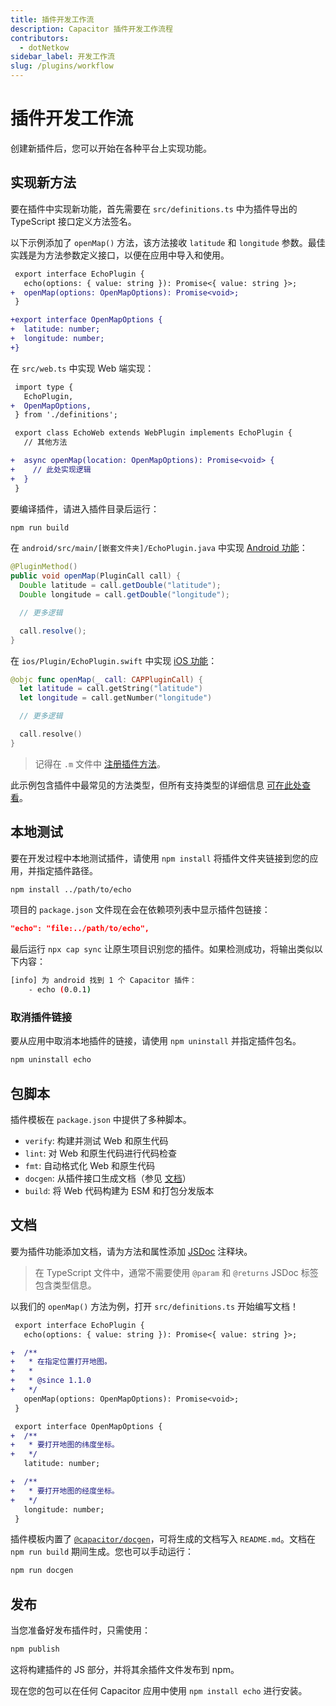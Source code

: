 ```yaml
---
title: 插件开发工作流
description: Capacitor 插件开发工作流程
contributors:
  - dotNetkow
sidebar_label: 开发工作流
slug: /plugins/workflow
---
```


# 插件开发工作流

创建新插件后，您可以开始在各种平台上实现功能。

## 实现新方法

要在插件中实现新功能，首先需要在 `src/definitions.ts` 中为插件导出的 TypeScript 接口定义方法签名。

以下示例添加了 `openMap()` 方法，该方法接收 `latitude` 和 `longitude` 参数。最佳实践是为方法参数定义接口，以便在应用中导入和使用。

```diff
 export interface EchoPlugin {
   echo(options: { value: string }): Promise<{ value: string }>;
+  openMap(options: OpenMapOptions): Promise<void>;
 }

+export interface OpenMapOptions {
+  latitude: number;
+  longitude: number;
+}
```

在 `src/web.ts` 中实现 Web 端实现：

```diff
 import type {
   EchoPlugin,
+  OpenMapOptions,
 } from './definitions';

 export class EchoWeb extends WebPlugin implements EchoPlugin {
   // 其他方法

+  async openMap(location: OpenMapOptions): Promise<void> {
+    // 此处实现逻辑
+  }
 }
```

要编译插件，请进入插件目录后运行：

```bash
npm run build
```

在 `android/src/main/[嵌套文件夹]/EchoPlugin.java` 中实现 [Android 功能](./android)：

```java
@PluginMethod()
public void openMap(PluginCall call) {
  Double latitude = call.getDouble("latitude");
  Double longitude = call.getDouble("longitude");

  // 更多逻辑

  call.resolve();
}
```

在 `ios/Plugin/EchoPlugin.swift` 中实现 [iOS 功能](./ios)：

```swift
@objc func openMap(_ call: CAPPluginCall) {
  let latitude = call.getString("latitude")
  let longitude = call.getNumber("longitude")

  // 更多逻辑

  call.resolve()
}
```

> 记得在 `.m` 文件中 [注册插件方法](/plugins/creating-plugins/ios-guide.md#export-to-capacitor)。

此示例包含插件中最常见的方法类型，但所有支持类型的详细信息 [可在此处查看](/plugins/creating-plugins/method-types.md)。

## 本地测试

要在开发过程中本地测试插件，请使用 `npm install` 将插件文件夹链接到您的应用，并指定插件路径。

```bash
npm install ../path/to/echo
```

项目的 `package.json` 文件现在会在依赖项列表中显示插件包链接：

```json
"echo": "file:../path/to/echo",
```

最后运行 `npx cap sync` 让原生项目识别您的插件。如果检测成功，将输出类似以下内容：

```bash
[info] 为 android 找到 1 个 Capacitor 插件：
    - echo (0.0.1)
```

### 取消插件链接

要从应用中取消本地插件的链接，请使用 `npm uninstall` 并指定插件包名。

```bash
npm uninstall echo
```

## 包脚本

插件模板在 `package.json` 中提供了多种脚本。

- `verify`: 构建并测试 Web 和原生代码
- `lint`: 对 Web 和原生代码进行代码检查
- `fmt`: 自动格式化 Web 和原生代码
- `docgen`: 从插件接口生成文档（参见 [文档](#文档)）
- `build`: 将 Web 代码构建为 ESM 和打包分发版本

## 文档

要为插件功能添加文档，请为方法和属性添加 [JSDoc](https://jsdoc.app) 注释块。

> 在 TypeScript 文件中，通常不需要使用 `@param` 和 `@returns` JSDoc 标签包含类型信息。

以我们的 `openMap()` 方法为例，打开 `src/definitions.ts` 开始编写文档！

```diff
 export interface EchoPlugin {
   echo(options: { value: string }): Promise<{ value: string }>;

+  /**
+   * 在指定位置打开地图。
+   *
+   * @since 1.1.0
+   */
   openMap(options: OpenMapOptions): Promise<void>;
 }

 export interface OpenMapOptions {
+  /**
+   * 要打开地图的纬度坐标。
+   */
   latitude: number;

+  /**
+   * 要打开地图的经度坐标。
+   */
   longitude: number;
 }
```

插件模板内置了 [`@capacitor/docgen`](https://github.com/ionic-team/capacitor-docgen)，可将生成的文档写入 `README.md`。文档在 `npm run build` 期间生成。您也可以手动运行：

```bash
npm run docgen
```

## 发布

当您准备好发布插件时，只需使用：

```bash
npm publish
```

这将构建插件的 JS 部分，并将其余插件文件发布到 npm。

现在您的包可以在任何 Capacitor 应用中使用 `npm install echo` 进行安装。